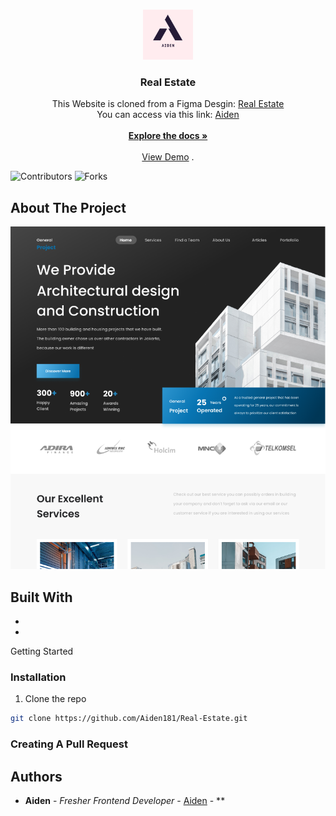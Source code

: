 <br/>
<p align="center">
  <a href="https://github.com/Aiden181/Real-Estate">
    <img src="images/Aiden.png" alt="Logo" width="80" height="80">
  </a>

  <h3 align="center">Real Estate</h3>

  <p align="center">
    This Website is cloned from a Figma Desgin: <a href="https://www.figma.com/file/gRfSkOKlkyWOaodtTJwllY/Real-Estate-Website-Landing-Page-(Community)?node-id=14%3A89">Real Estate</a>
<br/>
You can access via this link: <a href="https://aiden181.github.io/Real-Estate/">Aiden</a>
    <br/>
    <br/>
    <a href="https://github.com/Aiden181/Real-Estate"><strong>Explore the docs »</strong></a>
    <br/>
    <br/>
    <a href="https://github.com/Aiden181/Real-Estate">View Demo</a>
    .
  </p>
</p>

![Contributors](https://img.shields.io/github/contributors/Aiden181/Real-Estate?color=dark-green) ![Forks](https://img.shields.io/github/forks/Aiden181/Real-Estate?style=social) 

## About The Project

![Screen Shot](images/screenshot.png)


## Built With



<ul>
  <li><i class="fa fa-html5" aria-hidden="true"></i></li>
  <li><i class="fa fa-css3" aria-hidden="true"></i></li>
</ul


## Getting Started


### Installation

1. Clone the repo

```sh
git clone https://github.com/Aiden181/Real-Estate.git
```

### Creating A Pull Request



## Authors

* **Aiden** - *Fresher Frontend Developer* - [Aiden](https://github.com/Aiden181) - **
